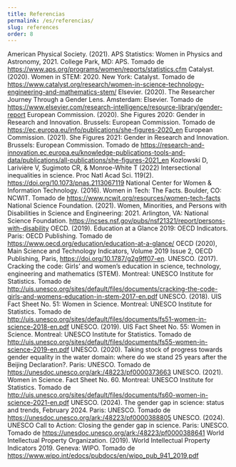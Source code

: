 ```yaml
---
title: Referencias
permalink: /es/referencias/
slug: references
order: 8
---
```


American Physical Society. (2021). APS Statistics: Women in Physics and Astronomy, 2021. College Park, MD: APS. Tomado de https://www.aps.org/programs/women/reports/statistics.cfm
Catalyst. (2020). Women in STEM: 2020. New York: Catalyst. Tomado de https://www.catalyst.org/research/women-in-science-technology-engineering-and-mathematics-stem/
Elsevier. (2020). The Researcher Journey Through a Gender Lens. Amsterdam: Elsevier. Tomado de https://www.elsevier.com/research-intelligence/resource-library/gender-report
European Commission. (2020). She Figures 2020: Gender in Research and Innovation. Brussels: European Commission. Tomado de https://ec.europa.eu/info/publications/she-figures-2020_en
European Commission. (2021). She Figures 2021: Gender in Research and Innovation. Brussels: European Commission. Tomado de https://research-and-innovation.ec.europa.eu/knowledge-publications-tools-and-data/publications/all-publications/she-figures-2021_en
Kozlowski D, Larivière V, Sugimoto CR, & Monroe-White T (2022) Intersectional inequalities in science. Proc Natl Acad Sci. 119(2). https://doi.org/10.1073/pnas.2113067119
National Center for Women & Information Technology. (2016). Women in Tech: The Facts. Boulder, CO: NCWIT. Tomado de https://www.ncwit.org/resources/women-tech-facts
National Science Foundation. (2021). Women, Minorities, and Persons with Disabilities in Science and Engineering: 2021. Arlington, VA: National Science Foundation. https://ncses.nsf.gov/pubs/nsf21321/report/persons-with-disability
OECD. (2019). Education at a Glance 2019: OECD Indicators. Paris: OECD Publishing. Tomado de https://www.oecd.org/education/education-at-a-glance/
OECD (2020), Main Science and Technology Indicators, Volume 2019 Issue 2, OECD Publishing, Paris, https://doi.org/10.1787/g2g9ff07-en.
UNESCO. (2017). Cracking the code: Girls’ and women’s education in science, technology, engineering and mathematics (STEM). Montreal: UNESCO Institute for Statistics. Tomado de http://uis.unesco.org/sites/default/files/documents/cracking-the-code-girls-and-womens-education-in-stem-2017-en.pdf 
UNESCO. (2018). UIS Fact Sheet No. 51: Women in Science. Montreal: UNESCO Institute for Statistics. Tomado de http://uis.unesco.org/sites/default/files/documents/fs51-women-in-science-2018-en.pdf
UNESCO. (2019). UIS Fact Sheet No. 55: Women in Science. Montreal: UNESCO Institute for Statistics. Tomado de http://uis.unesco.org/sites/default/files/documents/fs55-women-in-science-2019-en.pdf
UNESCO. (2020). Taking stock of progress towards gender equality in the water domain: where do we stand 25 years after the Beijing Declaration?. Paris: UNESCO. Tomado de https://unesdoc.unesco.org/ark:/48223/pf0000373663
UNESCO. (2021). Women in Science. Fact Sheet No. 60. Montreal: UNESCO Institute for Statistics. Tomado de http://uis.unesco.org/sites/default/files/documents/fs60-women-in-science-2021-en.pdf
UNESCO. (2024). The gender gap in science: status and trends, February 2024. Paris: UNESCO. Tomado de https://unesdoc.unesco.org/ark:/48223/pf0000388805
UNESCO. (2024). UNESCO Call to Action: Closing the gender gap in science. Paris: UNESCO. Tomado de https://unesdoc.unesco.org/ark:/48223/pf0000388641
World Intellectual Property Organization. (2019). World Intellectual Property Indicators 2019. Geneva: WIPO. Tomado de https://www.wipo.int/edocs/pubdocs/en/wipo_pub_941_2019.pdf
